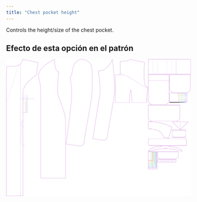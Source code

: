 ```yaml
---
title: "Chest pocket height"
---
```


Controls the height/size of the chest pocket.

## Efecto de esta opción en el patrón

![This image shows the effect of this option by superimposing several variants that have a different value for this option](carlita_chestpocketheight_sample.svg "Effect of this option on the pattern")
